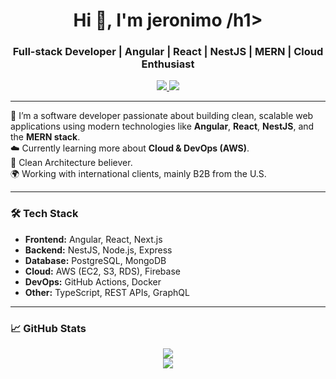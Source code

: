<h1 align="center">Hi 👋, I'm jeronimo /h1>
<h3 align="center">Full-stack Developer | Angular | React | NestJS | MERN | Cloud Enthusiast</h3>

<p align="center">
  <a href="https://linkedin.com/in/tuusuario" target="_blank">
    <img src="https://img.shields.io/badge/LinkedIn-blue?style=flat-square&logo=linkedin" />
  </a>
  <a href="mailto:tuemail@email.com">
    <img src="https://img.shields.io/badge/Email-red?style=flat-square&logo=gmail&logoColor=white" />
  </a>
</p>

---

🚀 I’m a software developer passionate about building clean, scalable web applications using modern technologies like **Angular**, **React**, **NestJS**, and the **MERN stack**.  
☁️ Currently learning more about **Cloud & DevOps (AWS)**.  
🧠 Clean Architecture believer.  
🌍 Working with international clients, mainly B2B from the U.S.

---

### 🛠️ Tech Stack
- **Frontend:** Angular, React, Next.js  
- **Backend:** NestJS, Node.js, Express  
- **Database:** PostgreSQL, MongoDB  
- **Cloud:** AWS (EC2, S3, RDS), Firebase  
- **DevOps:** GitHub Actions, Docker  
- **Other:** TypeScript, REST APIs, GraphQL  

---

### 📈 GitHub Stats

<p align="center">
  <img src="https://github-readme-stats.vercel.app/api?username=TU_USUARIO&show_icons=true&theme=tokyonight" />
  <br/>
  <img src="https://github-readme-streak-stats.herokuapp.com/?user=TU_USUARIO&theme=tokyonight" />
</p>
